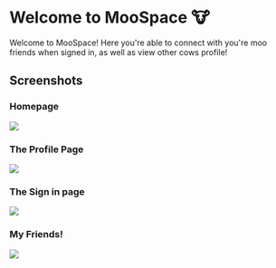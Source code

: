# Welcome to MooSpace 🐮

Welcome to MooSpace! Here you're able to connect with you're moo friends when signed in, as well as view other cows profile!

## Screenshots

### Homepage

<img src="https://res.cloudinary.com/ddd1g1rw8/image/upload/v1619736566/all_members_dg8mka.png" />

### The Profile Page

<img src="https://res.cloudinary.com/ddd1g1rw8/image/upload/v1619736566/friend_page_gmqo7v.png" />

### The Sign in page

<img src="https://res.cloudinary.com/ddd1g1rw8/image/upload/v1619736567/sign_in_page_bf8aai.png" />

### My Friends!

<img src="https://res.cloudinary.com/ddd1g1rw8/image/upload/v1619736565/signed_in_eg186r.png" />

